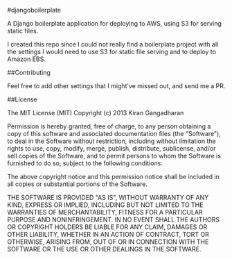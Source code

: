 #djangoboilerplate

A Django boilerplate application for deploying to AWS, using S3 for serving static files.

I created this repo since I could not really find a boilerplate project with all the settings I would need to use S3 for static file serving and to deploy to Amazon EBS.

##Contributing

Feel free to add other settings that I might've missed out, and send me a PR.

##License

The MIT License (MIT)
Copyright (c) 2013 Kiran Gangadharan

Permission is hereby granted, free of charge, to any person obtaining a copy of this software and associated documentation files (the "Software"), to deal in the Software without restriction, including without limitation the rights to use, copy, modify, merge, publish, distribute, sublicense, and/or sell copies of the Software, and to permit persons to whom the Software is furnished to do so, subject to the following conditions:

The above copyright notice and this permission notice shall be included in all copies or substantial portions of the Software.

THE SOFTWARE IS PROVIDED "AS IS", WITHOUT WARRANTY OF ANY KIND, EXPRESS OR IMPLIED, INCLUDING BUT NOT LIMITED TO THE WARRANTIES OF MERCHANTABILITY, FITNESS FOR A PARTICULAR PURPOSE AND NONINFRINGEMENT. IN NO EVENT SHALL THE AUTHORS OR COPYRIGHT HOLDERS BE LIABLE FOR ANY CLAIM, DAMAGES OR OTHER LIABILITY, WHETHER IN AN ACTION OF CONTRACT, TORT OR OTHERWISE, ARISING FROM, OUT OF OR IN CONNECTION WITH THE SOFTWARE OR THE USE OR OTHER DEALINGS IN THE SOFTWARE.